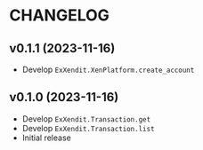 # CHANGELOG

## v0.1.1 (2023-11-16)

- Develop `ExXendit.XenPlatform.create_account`

## v0.1.0 (2023-11-16)

- Develop `ExXendit.Transaction.get`
- Develop `ExXendit.Transaction.list`
- Initial release
